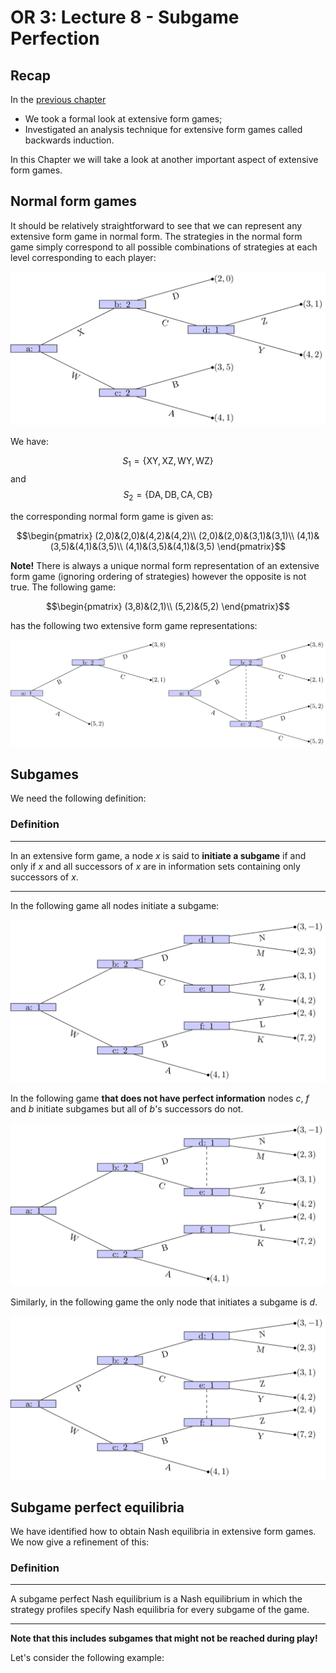# OR 3: Lecture 8 - Subgame Perfection

## Recap

In the [previous chapter](Chapter_07-Extensive_form_games_and_backwards_induction.html)

- We took a formal look at extensive form games;
- Investigated an analysis technique for extensive form games called backwards induction.

In this Chapter we will take a look at another important aspect of extensive form games.

## Normal form games

It should be relatively straightforward to see that we can represent any extensive form game in normal form. The strategies in the normal form game simply correspond to all possible combinations of strategies at each level corresponding to each player:

![](images/L07-img09.png)

We have:

$$S_1=\{\text{XY},\text{XZ},\text{WY},\text{WZ}\}$$
and
$$S_2=\{\text{DA},\text{DB},\text{CA},\text{CB}\}$$

the corresponding normal form game is given as:

$$\begin{pmatrix}
(2,0)&(2,0)&(4,2)&(4,2)\\
(2,0)&(2,0)&(3,1)&(3,1)\\
(4,1)&(3,5)&(4,1)&(3,5)\\
(4,1)&(3,5)&(4,1)&(3,5)
\end{pmatrix}$$

**Note!** There is always a unique normal form representation of an extensive form game (ignoring ordering of strategies) however the opposite is not true. The following game:

$$\begin{pmatrix}
(3,8)&(2,1)\\
(5,2)&(5,2)
\end{pmatrix}$$

has the following two extensive form game representations:

![](images/L08-img04.png)

## Subgames

We need the following definition:

### Definition

---

In an extensive form game, a node $x$ is said to **initiate a subgame** if and only if $x$ and all successors of $x$ are in information sets containing only successors of $x$.

---

In the following game all nodes initiate a subgame:

![](images/L08-img01.png)

In the following game **that does not have perfect information** nodes $c$, $f$ and $b$ initiate subgames but all of $b$'s successors do not.

![](images/L08-img02.png)

Similarly, in the following game the only node that initiates a subgame is $d$.

![](images/L08-img03.png)

## Subgame perfect equilibria

We have identified how to obtain Nash equilibria in extensive form games. We now give a refinement of this:

### Definition

---

A subgame perfect Nash equilibrium is a Nash equilibrium in which the strategy profiles specify Nash equilibria for every subgame of the game.

---

**Note that this includes subgames that might not be reached during play!**

Let's consider the following example:



